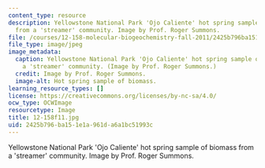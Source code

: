 ```yaml
---
content_type: resource
description: Yellowstone National Park 'Ojo Caliente' hot spring sample of biomass
  from a 'streamer' community. Image by Prof. Roger Summons.
file: /courses/12-158-molecular-biogeochemistry-fall-2011/2425b796ba151e1a961da6a1bc51993c_12-158f11.jpg
file_type: image/jpeg
image_metadata:
  caption: Yellowstone National Park 'Ojo Caliente' hot spring sample of biomass from
    a 'streamer' community. (Image by Prof. Roger Summons.)
  credit: Image by Prof. Roger Summons.
  image-alt: Hot spring sample of biomass.
learning_resource_types: []
license: https://creativecommons.org/licenses/by-nc-sa/4.0/
ocw_type: OCWImage
resourcetype: Image
title: 12-158f11.jpg
uid: 2425b796-ba15-1e1a-961d-a6a1bc51993c
---
```

Yellowstone National Park 'Ojo Caliente' hot spring sample of biomass from a 'streamer' community. Image by Prof. Roger Summons.